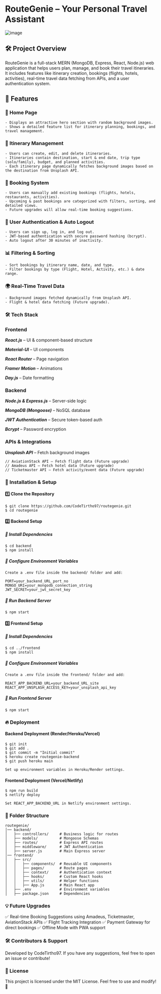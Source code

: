# RouteGenie – Your Personal Travel Assistant

![image](https://github.com/user-attachments/assets/ad58cc70-f30b-4fd5-a563-66da828d4fcb)


## 🛠 Project Overview

RouteGenie is a full-stack MERN (MongoDB, Express, React, Node.js) web application that helps users plan, manage, and book their travel itineraries. It includes features like itinerary creation, bookings (flights, hotels, activities), real-time travel data fetching from APIs, and a user authentication system.

## 🚀 Features

  ### 🏡 Home Page

    - Displays an attractive hero section with random background images.
    - Shows a detailed feature list for itinerary planning, bookings, and travel management.

  ### 📌 Itinerary Management

    - Users can create, edit, and delete itineraries.
    - Itineraries contain destination, start & end date, trip type (solo/family), budget, and planned activities.
    - Each itinerary page dynamically fetches background images based on the destination from Unsplash API.

  ### 🛫 Booking System

    - Users can manually add existing bookings (flights, hotels, restaurants, activities).
    - Upcoming & past bookings are categorized with filters, sorting, and detailed views.    
    - Future upgrades will allow real-time booking suggestions.

  ### 🔑 User Authentication & Auto Logout

    - Users can sign up, log in, and log out.
    - JWT-based authentication with secure password hashing (bcrypt).
    - Auto logout after 30 minutes of inactivity.

  ### 📊 Filtering & Sorting

    - Sort bookings by itinerary name, date, and type.  
    - Filter bookings by type (Flight, Hotel, Activity, etc.) & date range.

  ### 🌍 Real-Time Travel Data

    - Background images fetched dynamically from Unsplash API.
    - Flight & hotel data fetching (Future upgrade).

  ### 🛠 Tech Stack
  ### Frontend

  <b><i>React.js</i></b> – UI & component-based structure
  
  <b><i>Material-UI</i></b> – UI components
  
  <b><i>React Router</i></b> – Page navigation
  
  <b><i>Framer Motion</i></b> – Animations
  
  <b><i>Day.js</i></b> – Date formatting

  ### Backend

  <b><i>Node.js & Express.js</i></b> – Server-side logic
  
  <b><i>MongoDB (Mongoose)</i></b> – NoSQL database
  
  <b><i>JWT Authentication</i></b> – Secure token-based auth
  
  <b><i>Bcrypt</i></b> – Password encryption

  ### APIs & Integrations

  <b><i>Unsplash API</i></b> – Fetch background images

    // AviationStack API – Fetch flight data (Future upgrade)
    // Amadeus API – Fetch hotel data (Future upgrade)
    // Ticketmaster API – Fetch activity/event data (Future upgrade)

  ### 🔧 Installation & Setup

  #### 1️⃣ Clone the Repository

    $ git clone https://github.com/CodeTirtho97/routegenie.git
    $ cd routegenie

  #### 2️⃣ Backend Setup

  ##### 📌 Install Dependencies

    $ cd backend
    $ npm install

  ##### 📌 Configure Environment Variables

    Create a .env file inside the backend/ folder and add:
    
    PORT=your_backend_URL_port_no
    MONGO_URI=your_mongodb_connection_string
    JWT_SECRET=your_jwt_secret_key

  ##### 📌 Run Backend Server

    $ npm start

  #### 3️⃣ Frontend Setup

  ##### 📌 Install Dependencies

    $ cd ../frontend
    $ npm install

  ##### 📌 Configure Environment Variables

    Create a .env file inside the frontend/ folder and add:
    
    REACT_APP_BACKEND_URL=your_backend_URL_site
    REACT_APP_UNSPLASH_ACCESS_KEY=your_unsplash_api_key

  ##### 📌 Run Frontend Server

    $ npm start

  ### 🔥 Deployment

  #### Backend Deployment (Render/Heroku/Vercel)

    $ git init
    $ git add .
    $ git commit -m "Initial commit"
    $ heroku create routegenie-backend
    $ git push heroku main
    
    Set up environment variables in Heroku/Render settings.

  #### Frontend Deployment (Vercel/Netlify)

    $ npm run build
    $ netlify deploy
    
    Set REACT_APP_BACKEND_URL in Netlify environment settings.

  ### 📂 Folder Structure

    routegenie/
    │── backend/
    │   ├── controllers/     # Business logic for routes
    │   ├── models/          # Mongoose Schemas
    │   ├── routes/          # Express API routes
    │   ├── middleware/      # JWT Authentication
    │   ├── server.js        # Main Express server
    │── frontend/
    │   ├── src/
    │   │   ├── components/  # Reusable UI components
    │   │   ├── pages/       # Route pages
    │   │   ├── context/     # Authentication context
    │   │   ├── hooks/       # Custom React hooks
    │   │   ├── utils/       # Helper functions
    │   │   ├── App.js       # Main React app
    │   ├── .env             # Environment variables
    │   ├── package.json     # Dependencies

  ### 💡 Future Upgrades

  ✅ Real-time Booking Suggestions using Amadeus, Ticketmaster, AviationStack APIs
  ✅ Flight Tracking Integration
  ✅ Payment Gateway for direct bookings
  ✅ Offline Mode with PWA support

  ### 🛠 Contributors & Support

  Developed by CodeTirtho97. If you have any suggestions, feel free to open an issue or contribute!

  ### 📜 License

  This project is licensed under the MIT License. Feel free to use and modify! 🎉
